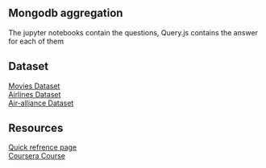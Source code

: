 ## Mongodb aggregation

The jupyter notebooks contain the questions,
Query.js contains the answer for each of them

## Dataset 

[Movies Dataset](https://s3.amazonaws.com/edu-static.mongodb.com/lessons/coursera/aggregation/movies.json)</br>
[Airlines Dataset](https://s3.amazonaws.com/edu-static.mongodb.com/lessons/coursera/aggregation/air_routes.json)</br>
[Air-alliance Dataset](https://s3.amazonaws.com/edu-static.mongodb.com/lessons/coursera/aggregation/air_alliances.json)</br>

## Resources
[Quick refrence page](https://info-mongodb-com.s3.amazonaws.com/ReferenceCards15-PDF.pdf)</br>
[Coursera Course](https://www.coursera.org/learn/mongodb-aggregation-framework/)
